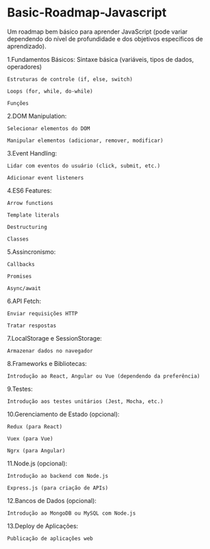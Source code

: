 # Basic-Roadmap-Javascript

Um roadmap bem básico para aprender JavaScript (pode variar dependendo do nível de profundidade e dos objetivos específicos de aprendizado).

1.Fundamentos Básicos:
    Sintaxe básica (variáveis, tipos de dados, operadores)
	
    Estruturas de controle (if, else, switch)
	
    Loops (for, while, do-while)
	
    Funções

2.DOM Manipulation:

    Selecionar elementos do DOM
	
    Manipular elementos (adicionar, remover, modificar)

3.Event Handling:

    Lidar com eventos do usuário (click, submit, etc.)
	
    Adicionar event listeners

4.ES6 Features:

    Arrow functions
	
    Template literals
	
    Destructuring
	
    Classes

5.Assincronismo:

    Callbacks
	
    Promises
	
    Async/await

6.API Fetch:

    Enviar requisições HTTP
	
    Tratar respostas

7.LocalStorage e SessionStorage:

    Armazenar dados no navegador

8.Frameworks e Bibliotecas:

    Introdução ao React, Angular ou Vue (dependendo da preferência)

9.Testes:

    Introdução aos testes unitários (Jest, Mocha, etc.)

10.Gerenciamento de Estado (opcional):

    Redux (para React)
	
    Vuex (para Vue)
	
    Ngrx (para Angular)

11.Node.js (opcional):

    Introdução ao backend com Node.js
	
    Express.js (para criação de APIs)

12.Bancos de Dados (opcional):

    Introdução ao MongoDB ou MySQL com Node.js

13.Deploy de Aplicações:

    Publicação de aplicações web
